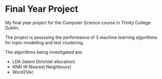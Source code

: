 Final Year Project
=====

My final year project for the Computer Science course in Trinity College Dublin.

The project is assessing the performance of 3 machine learning algorithms for topic-modelling and text clustering.

The algorithms being investigated are:
* LDA (latent Dirichlet allocation)
* KNN (K-Nearest Neighbours)
* Word2Vec

